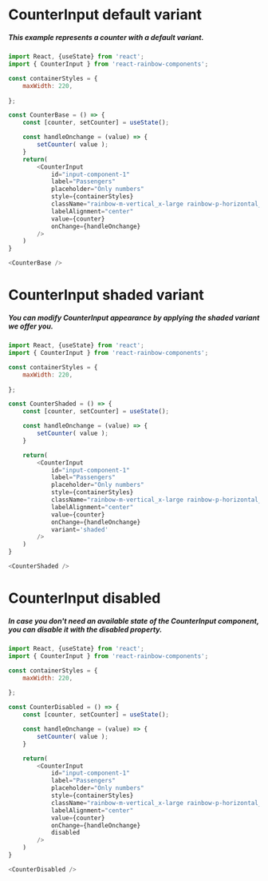 # CounterInput default variant
##### This example represents a counter with a default variant.

```js
import React, {useState} from 'react';
import { CounterInput } from 'react-rainbow-components';

const containerStyles = {
    maxWidth: 220,
    
};

const CounterBase = () => {
    const [counter, setCounter] = useState();

    const handleOnchange = (value) => {
        setCounter( value );
    }
    return(
        <CounterInput
            id="input-component-1"
            label="Passengers"
            placeholder="Only numbers"
            style={containerStyles}
            className="rainbow-m-vertical_x-large rainbow-p-horizontal_medium rainbow-m_auto"
            labelAlignment="center"
            value={counter}
            onChange={handleOnchange}
        />
    )
}

<CounterBase />
```
# CounterInput shaded variant
##### You can modify CounterInput appearance by applying the shaded variant we offer you.

```js
import React, {useState} from 'react';
import { CounterInput } from 'react-rainbow-components';

const containerStyles = {
    maxWidth: 220,
    
};

const CounterShaded = () => {
    const [counter, setCounter] = useState();

    const handleOnchange = (value) => {
        setCounter( value );
    }

    return(
        <CounterInput
            id="input-component-1"
            label="Passengers"
            placeholder="Only numbers"
            style={containerStyles}
            className="rainbow-m-vertical_x-large rainbow-p-horizontal_medium rainbow-m_auto"
            labelAlignment="center"
            value={counter}
            onChange={handleOnchange}
            variant='shaded'
        />
    )
}

<CounterShaded />
```

# CounterInput disabled
##### In case you don't need an available state of the CounterInput component, you can disable it with the disabled property.

```js
import React, {useState} from 'react';
import { CounterInput } from 'react-rainbow-components';

const containerStyles = {
    maxWidth: 220,
    
};

const CounterDisabled = () => {
    const [counter, setCounter] = useState();

    const handleOnchange = (value) => {
        setCounter( value );
    }

    return(
        <CounterInput
            id="input-component-1"
            label="Passengers"
            placeholder="Only numbers"
            style={containerStyles}
            className="rainbow-m-vertical_x-large rainbow-p-horizontal_medium rainbow-m_auto"
            labelAlignment="center"
            value={counter}
            onChange={handleOnchange}
            disabled
        />
    )
}

<CounterDisabled />
```